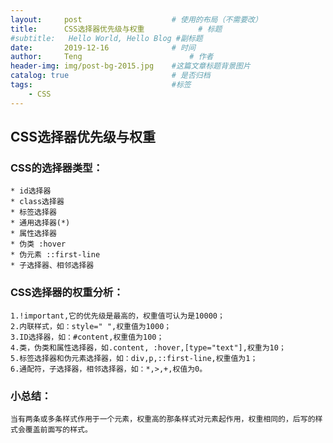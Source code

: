 ```yaml
---
layout:     post   				    # 使用的布局（不需要改）
title:      CSS选择器优先级与权重			# 标题 
#subtitle:   Hello World, Hello Blog #副标题
date:       2019-12-16				# 时间
author:     Teng 						# 作者
header-img: img/post-bg-2015.jpg 	#这篇文章标题背景图片
catalog: true 						# 是否归档
tags:								#标签
    - CSS
---
```


##  CSS选择器优先级与权重

### CSS的选择器类型：
    * id选择器
    * class选择器
    * 标签选择器
    * 通用选择器(*)
    * 属性选择器
    * 伪类 :hover
    * 伪元素 ::first-line
    * 子选择器、相邻选择器

### CSS选择器的权重分析：
    1.!important,它的优先级是最高的，权重值可认为是10000；
    2.内联样式，如：style=" ",权重值为1000；
    3.ID选择器，如：#content,权重值为100；
    4.类，伪类和属性选择器，如.content, :hover,[type="text"],权重为10；
    5.标签选择器和伪元素选择器，如：div,p,::first-line,权重值为1；
    6.通配符，子选择器，相邻选择器，如：*,>,+,权值为0。

### 小总结：
    当有两条或多条样式作用于一个元素，权重高的那条样式对元素起作用，权重相同的，后写的样式会覆盖前面写的样式。